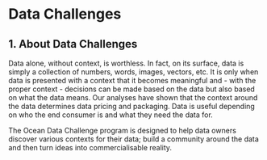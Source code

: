 # Data Challenges

## 1. About Data Challenges

Data alone, without context, is worthless. In fact, on its surface, data is simply a collection of numbers, words, images, vectors, etc. It is only when data is presented with a context that it becomes meaningful and - with the proper context - decisions can be made based on the data but also based on what the data means. Our analyses have shown that the context around the data determines data pricing and packaging. Data is useful depending on who the end consumer is and what they need the data for.

The Ocean Data Challenge program is designed to help data owners discover various contexts for their data; build a community around the data and then turn ideas into commercialisable reality.
